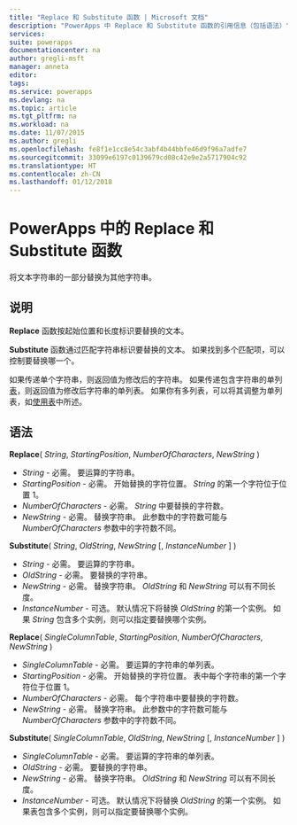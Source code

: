 ```yaml
---
title: "Replace 和 Substitute 函数 | Microsoft 文档"
description: "PowerApps 中 Replace 和 Substitute 函数的引用信息（包括语法）"
services: 
suite: powerapps
documentationcenter: na
author: gregli-msft
manager: anneta
editor: 
tags: 
ms.service: powerapps
ms.devlang: na
ms.topic: article
ms.tgt_pltfrm: na
ms.workload: na
ms.date: 11/07/2015
ms.author: gregli
ms.openlocfilehash: fe8f1e1cc8e54c3abf4b44bbfe46d9f96a7adfe7
ms.sourcegitcommit: 33099e6197c0139679cd08c42e9e2a5717904c92
ms.translationtype: HT
ms.contentlocale: zh-CN
ms.lasthandoff: 01/12/2018
---
```

# <a name="replace-and-substitute-functions-in-powerapps"></a>PowerApps 中的 Replace 和 Substitute 函数
将文本字符串的一部分替换为其他字符串。

## <a name="description"></a>说明
**Replace** 函数按起始位置和长度标识要替换的文本。  

**Substitute** 函数通过匹配字符串标识要替换的文本。  如果找到多个匹配项，可以控制要替换哪一个。

如果传递单个字符串，则返回值为修改后的字符串。  如果传递包含字符串的单列[表](../working-with-tables.md)，则返回值为修改后字符串的单列表。 如果你有多列表，可以将其调整为单列表，如[使用表](../working-with-tables.md)中所述。

## <a name="syntax"></a>语法
**Replace**( *String*, *StartingPosition*, *NumberOfCharacters*, *NewString* )

* *String* - 必需。 要运算的字符串。
* *StartingPosition* - 必需。  开始替换的字符位置。 *String* 的第一个字符位于位置 1。
* *NumberOfCharacters* - 必需。  *String* 中要替换的字符数。
* *NewString* - 必需。  替换字符串。 此参数中的字符数可能与 *NumberOfCharacters* 参数中的字符数不同。

**Substitute**( *String*, *OldString*, *NewString* [, *InstanceNumber* ] )

* *String* - 必需。 要运算的字符串。
* *OldString* - 必需。  要替换的字符串。
* *NewString* - 必需。  替换字符串。 *OldString* 和 *NewString* 可以有不同长度。
* *InstanceNumber* - 可选。 默认情况下将替换 *OldString* 的第一个实例。 如果 *String* 包含多个实例，则可以指定要替换哪个实例。

**Replace**( *SingleColumnTable*, *StartingPosition*, *NumberOfCharacters*, *NewString* )

* *SingleColumnTable* - 必需。 要运算的字符串的单列表。
* *StartingPosition* - 必需。  开始替换的字符位置。  表中每个字符串的第一个字符位于位置 1。
* *NumberOfCharacters* - 必需。  每个字符串中要替换的字符数。
* *NewString* - 必需。  替换字符串。 此参数中的字符数可能与 *NumberOfCharacters* 参数中的字符数不同。

**Substitute**( *SingleColumnTable*, *OldString*, *NewString* [, *InstanceNumber* ] )

* *SingleColumnTable* - 必需。 要运算的字符串的单列表。
* *OldString* - 必需。  要替换的字符串。
* *NewString* - 必需。  替换字符串。 *OldString* 和 *NewString* 可以有不同长度。
* *InstanceNumber* - 可选。 默认情况下将替换 *OldString* 的第一个实例。 如果表包含多个实例，则可以指定要替换哪个实例。


